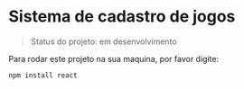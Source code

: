<h1>Sistema de cadastro de jogos </h1>

> Status do projeto: em desenvolvimento

Para rodar este projeto na sua maquina, por favor digite:

```
npm install react
```
